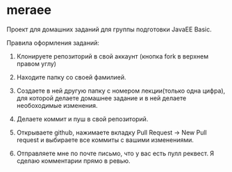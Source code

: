 # meraee
Проект для домашних заданий для группы подготовки JavaEE Basic. 

Правила оформления заданий: 

1. Клонируете репозиторий в свой аккаунт (кнопка fork в верхнем правом углу)

2. Находите папку со своей фамилией.

3. Создаете в ней другую папку с номером лекции(только одна цифра), для которой делаете домашнее задание и в ней делаете необоходимые изменения. 

4. Делаете коммит и пуш в свой репозиторий. 

5. Открываете github, нажимаете вкладку Pull Request -> New Pull request и выбираете все коммиты с вашими изменениями.

6. Отправляете мне по почте письмо, что у вас есть пулл реквест. Я сделаю комментарии прямо в ревью. 

